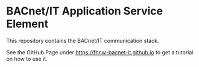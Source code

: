 # BACnet/IT Application Service Element

This repository contains the BACnet/IT communication stack.

See the GitHub Page under https://fhnw-bacnet-it.github.io to get a tutorial on how to use it.
